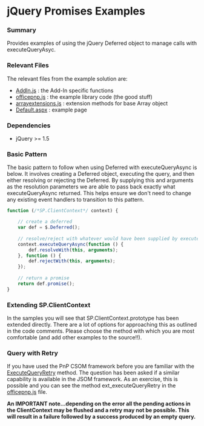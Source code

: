 # jQuery Promises Examples #

### Summary ###
Provides examples of using the jQuery Deferred object to manage calls with executeQueryAsyc.

### Relevant Files ###

The relevant files from the example solution are:

- [AddIn.js](Core.JQuery.Promises/Scripts/AddIn.js) : the Add-In specific functions
- [officepnp.js](Core.JQuery.Promises/Scripts/officepnp.js) : the example library code (the good stuff)
- [arrayextensions.js](Core.JQuery.Promises/Scripts/arrayextensions.js) : extension methods for base Array object
- [Default.aspx](Core.JQuery.Promises/Pages/Default.aspx) : example page

### Dependencies ###

- jQuery >= 1.5

### Basic Pattern ###

The basic pattern to follow when using Deferred with executeQueryAsync is below. It involves creating a Deferred object, executing the query, and then either resolving or rejecting the Deferred. By supplying this and arguments as the resolution parameters we are able to pass back exactly what executeQueryAsync returned. This helps ensure we don't need to change any existing event handlers to transition to this pattern.

```JavaScript
function (/*SP.ClientContext*/ context) {

	// create a deferred
	var def = $.Deferred();
	
	// resolve/reject with whatever would have been supplied by executeQueryAsync
	context.executeQueryAsync(function () { 
		def.resolveWith(this, arguments); 
	}, function () { 
		def.rejectWith(this, arguments); 
	});
	
	// return a promise
	return def.promise();
}
```
### Extending SP.ClientContext ###

In the samples you will see that SP.ClientContext.prototype has been extended directly. There are a lot of options for approaching this as outlined in the code comments. Please choose the method with which you are most comfortable (and add other examples to the source!!).

### Query with Retry ###

If you have used the PnP CSOM framework before you are familiar with the [ExecuteQueryRetry](https://github.com/OfficeDev/PnP-Sites-Core/blob/master/Core/OfficeDevPnP.Core/AppModelExtensions/ClientContextExtensions.cs) method. The question has been asked if a similar capability is available in the JSOM framework. As an exercise, this is possible and you can see the method ext_executeQueryRetry in the [officepnp.js](Core.JQuery.Promises/Scripts/officepnp.js) file.

**An IMPORTANT note...depending on the error all the pending actions in the ClientContext may be flushed and a retry may not be possible. This will result in a failure followed by a success produced by an empty query.**